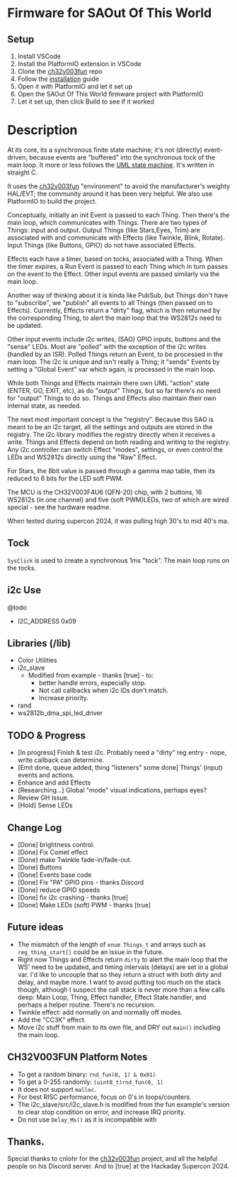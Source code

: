 # Firmware for SAOut Of This World

## Setup
1) Install VSCode
2) Install the PlatformIO extension in VSCode
3) Clone the [ch32v003fun](https://github.com/cnlohr/ch32v003fun) repo
4) Follow the [installation](https://github.com/cnlohr/ch32v003fun/wiki/Installation) guide
5) Open it with PlatformIO and let it set up
6) Open the SAOut Of This World firmware project with PlatformIO
7) Let it set up, then click Build to see if it worked

# Description

At its core, its a synchronous finite state machine; it's not (directly) event-driven, because events are "buffered" into the synchronous tock of the main loop. It more or less follows the [UML state machine](https://en.wikipedia.org/wiki/UML_state_machine). It's written in straight C.

It uses the [ch32v003fun](https://github.com/cnlohr/ch32v003fun) "environment" to avoid the manufacturer's weighty HAL/EVT; the community around it has been very helpful. We also use PlatformIO to build the project.

Conceptually, initially an init Event is passed to each Thing. Then there's the main loop, which communicates with Things. There are two types of Things: input and output. Output Things (like Stars,Eyes, Trim) are associated with and communicate with Effects (like Twinkle, Blink, Rotate). Input Things (like Buttons, GPIO) do not have associated Effects.

Effects each have a timer, based on tocks, associated with a Thing. When the timer expires, a Run Event is passed to each Thing which in turn passes on the event to the Effect. Other input events are passed similarly via the main loop.

Another way of thinking about it is kinda like PubSub, but Things don't have to "subscribe", we "publish" all events to all Things (then passed on to Effects). Currently, Effects return a "dirty" flag, which is then returned by the corresponding Thing, to alert the main loop that the WS2812s need to be updated.

Other input events include i2c writes, (SAO) GPIO inputs, buttons and the "sense" LEDs. Most are "polled" with the exception of the i2c writes (handled by an ISR). Polled Things return an Event, to be processed in the main loop. The i2c is unique and isn't really a Thing; it "sends" Events by setting a "Global Event" var which again, is processed in the main loop. 

While both Things and Effects maintain there own UML "action" state (ENTER, GO, EXIT, etc), as do "output" Things, but so far there's no need for "output" Things to do so. Things and Effects also maintain their own internal state, as needed.

The next most important concept is the "registry". Because this SAO is meant to be an i2c target, all the settings and outputs are stored in the registry. The i2c library modifies the registry directly when it receives a write. Things and Effects depend on both reading and writing to the registry. Any i2c controller can switch Effect "modes", settings, or even control the LEDs and WS2812s directly using the "Raw" Effect.

For Stars, the 8bit value is passed through a gamma map table, then its reduced to 6 bits for the LED soft PWM.

The MCU is the CH32V003F4U6 (QFN-20) chip, with 2 buttons, 16 WS2812s (in one channel) and five (soft PWM)LEDs, two of which are wired special - see the hardware readme.

When tested during supercon 2024, it was pulling high 30's to mid 40's ma.

## Tock

`SysClick` is used to create a synchronous 1ms "tock". The main loop runs on the tocks.

## i2c Use
@todo
* I2C_ADDRESS 0x09

## Libraries (/lib)
* Color Utilities
* i2c_slave
  * Modified from example - thanks [true] - to:
    * better handle errors, especially stop.
    * Not call callbacks when i2c IDs don't match.
    * Increase priority.
* rand
* ws2812b_dma_spi_led_driver

## TODO & Progress

* [In progress] Finish & test i2c. Probably need a "dirty" reg entry - nope, write callback can determine.
* [Emit done, queue added, thing "listeners" some done] Things' (input) events and actions.
* Enhance and add Effects
* [Researching...] Global "mode" visual indications, perhaps eyes?
* Review GH Issue.
* [Hold] Sense LEDs

## Change Log

* [Done] brightness control.
* [Done] Fix Comet effect
* [Done] make Twinkle fade-in/fade-out.
* [Done] Buttons
* [Done] Events base code
* [Done] Fix "PA" GPIO pins - thanks Discord
* [Done] reduce GPIO speeds
* [Done] fix i2c crashing - thanks [true]
* [Done] Make LEDs (soft) PWM - thanks [true]
  
## Future ideas

* The mismatch of the length of `enum Things_t` and arrays such as `reg_thing_start[]` could be an issue in the future.
* Right now Things and Effects return `dirty` to alert the main loop that the WS' need to be updated, and timing intervals (delays) are set in a global var. I'd like to uncouple that so they return a struct with both dirty and delay, and maybe more. I want to avoid putting too much on the stack though, although I suspect the call stack is never more than a few calls deep: Main Loop, Thing, Effect handler, Effect State handler, and perhaps a helper routine. There's no recursion.
* Twinkle effect: add normally on and normally off modes.
* Add the "CC3K" effect.
* Move i2c stuff from main to its own file, and DRY out `main()` including the main loop.

## CH32V003FUN Platform Notes

* To get a random binary: `rnd_fun(0, 1) & 0x01)`
* To get a 0-255 randomly: `(uint8_t)rnd_fun(0, 1)`
* It does not support `malloc`.
* For best RISC performance, focus on 0's in loops/counters.
* The i2c_slave/src/i2c_slave.h is modified from the fun example's version to clear stop condition on error, and increase IRQ priority.
* Do not use `Delay_Ms()` as it is incompatible with 

## Thanks.
Special thanks to cnlohr for the [ch32v003fun](https://github.com/cnlohr/ch32v003fun) project,
and all the helpful people on his Discord server. And to [true] at the Hackaday Supercon 2024.

